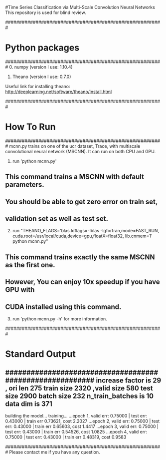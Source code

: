 #Time Series Classification via Multi-Scale Convolution Neural Networks
This repository is used for blind review.

#########################################################
#                    Python packages                   ##
#########################################################
0. numpy (version I use: 1.10.4)
1. Theano (version I use: 0.7.0)

Useful link for installing theano:
http://deeplearning.net/software/theano/install.html

#########################################################
#                    How To Run                       ##
#########################################################
mcnn.py trains on one of the ucr dataset, Trace, with 
multiscale convolutional neural network (MSCNN). 
It can run on both CPU and GPU.

1. run 'python mcnn.py' 
## This command trains a MSCNN with default parameters. 
## You should be able to get zero error on train set, 
## validation set as well as test set.

2. run "THEANO_FLAGS='blas.ldflags=-lblas -lgfortran,mode=FAST_RUN,
          cuda.root=/usr/local/cuda,device=gpu,floatX=float32,
          lib.cnmem=1' python mcnn.py" 
## This command trains exactly the same MSCNN as the first one. 
## However, You can enjoy 10x speedup if you have GPU with 
## CUDA installed using this command.

3. run 'python mcnn.py -h' for more information.

#########################################################
#                    Standard Output                   ##
#########################################################
increase factor is  29 , ori len 275
train size 2320 ,valid size 580  test size 2900
batch size  232
n_train_batches is  10
data dim is  371
---------------------------
building the model...
training...
...epoch 1, valid err: 0.75000 | test err: 0.43000 | train err 0.73621, cost 2.2027
...epoch 2, valid err: 0.75000 | test err: 0.43000 | train err 0.65603, cost 1.4417
...epoch 3, valid err: 0.75000 | test err: 0.43000 | train err 0.54526, cost 1.0825
...epoch 4, valid err: 0.75000 | test err: 0.43000 | train err 0.48319, cost 0.9583
  
#########################################################
Please contact me if you have any question.
